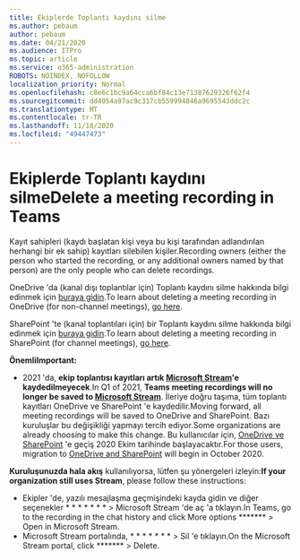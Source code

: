 ```yaml
---
title: Ekiplerde Toplantı kaydını silme
ms.author: pebaum
author: pebaum
ms.date: 04/21/2020
ms.audience: ITPro
ms.topic: article
ms.service: o365-administration
ROBOTS: NOINDEX, NOFOLLOW
localization_priority: Normal
ms.openlocfilehash: c8e6c1bc9a64cca6bf84c13e71387629326f62f4
ms.sourcegitcommit: dd4054a97ac9c317cb559994846a9695543ddc2c
ms.translationtype: MT
ms.contentlocale: tr-TR
ms.lasthandoff: 11/18/2020
ms.locfileid: "49447473"
---
```

# <a name="delete-a-meeting-recording-in-teams"></a><span data-ttu-id="07186-102">Ekiplerde Toplantı kaydını silme</span><span class="sxs-lookup"><span data-stu-id="07186-102">Delete a meeting recording in Teams</span></span>

<span data-ttu-id="07186-103">Kayıt sahipleri (kaydı başlatan kişi veya bu kişi tarafından adlandırılan herhangi bir ek sahip) kayıtları silebilen kişiler.</span><span class="sxs-lookup"><span data-stu-id="07186-103">Recording owners (either the person who started the recording, or any additional owners named by that person) are the only people who can delete recordings.</span></span>  

<span data-ttu-id="07186-104">OneDrive 'da (kanal dışı toplantılar için) Toplantı kaydını silme hakkında bilgi edinmek için  [buraya gidin](https://support.microsoft.com/office/21fe345a-e488-4fa7-932b-f053c1bebe8a).</span><span class="sxs-lookup"><span data-stu-id="07186-104">To learn about deleting a meeting recording in OneDrive (for non-channel meetings),  [go here](https://support.microsoft.com/office/21fe345a-e488-4fa7-932b-f053c1bebe8a).</span></span>  

<span data-ttu-id="07186-105">SharePoint 'te (kanal toplantıları için) bir Toplantı kaydını silme hakkında bilgi edinmek için  [buraya gidin](https://support.microsoft.com/office/71f3c90a-0d24-4d80-8b66-f88234b79a52).</span><span class="sxs-lookup"><span data-stu-id="07186-105">To learn about deleting a meeting recording in SharePoint (for channel meetings),  [go here](https://support.microsoft.com/office/71f3c90a-0d24-4d80-8b66-f88234b79a52).</span></span>  

<span data-ttu-id="07186-106">**Önemli**</span><span class="sxs-lookup"><span data-stu-id="07186-106">**Important:**</span></span>

- <span data-ttu-id="07186-107">2021 'da, **ekip toplantısı kayıtları artık [Microsoft Stream](https://stream.microsoft.com/)'e kaydedilmeyecek**.</span><span class="sxs-lookup"><span data-stu-id="07186-107">In Q1 of 2021, **Teams meeting recordings will no longer be saved to  [Microsoft Stream](https://stream.microsoft.com/)**.</span></span> <span data-ttu-id="07186-108">İleriye doğru taşıma, tüm toplantı kayıtları OneDrive ve SharePoint 'e kaydedilir.</span><span class="sxs-lookup"><span data-stu-id="07186-108">Moving forward, all meeting recordings will be saved to OneDrive and SharePoint.</span></span> <span data-ttu-id="07186-109">Bazı kuruluşlar bu değişikliği yapmayı tercih ediyor.</span><span class="sxs-lookup"><span data-stu-id="07186-109">Some organizations are already choosing to make this change.</span></span> <span data-ttu-id="07186-110">Bu kullanıcılar için,  [OneDrive ve SharePoint](https://docs.microsoft.com/MicrosoftTeams/tmr-meeting-recording-change)  'e geçiş 2020 Ekim tarihinde başlayacaktır.</span><span class="sxs-lookup"><span data-stu-id="07186-110">For those users, migration to  [OneDrive and SharePoint](https://docs.microsoft.com/MicrosoftTeams/tmr-meeting-recording-change)  will begin in October 2020.</span></span>

<span data-ttu-id="07186-111">**Kuruluşunuzda hala akış** kullanılıyorsa, lütfen şu yönergeleri izleyin:</span><span class="sxs-lookup"><span data-stu-id="07186-111">**If your organization still uses Stream**, please follow these instructions:</span></span>

- <span data-ttu-id="07186-112">Ekipler 'de, yazılı mesajlaşma geçmişindeki kayda gidin ve diğer seçenekler \* \* \* \* \* \* \* > Microsoft Stream 'de aç 'a tıklayın.</span><span class="sxs-lookup"><span data-stu-id="07186-112">In Teams, go to the recording in the chat history and click More options  \*\*\*\*\*\*\*  > Open in Microsoft Stream.</span></span>
- <span data-ttu-id="07186-113">Microsoft Stream portalında, \* \* \* \* \* \* \* > Sil 'e tıklayın.</span><span class="sxs-lookup"><span data-stu-id="07186-113">On the Microsoft Stream portal, click  \*\*\*\*\*\*\* > Delete.</span></span>
